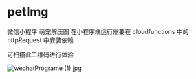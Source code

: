 # petImg
 微信小程序 萌宠解压图
在小程序端运行需要在 cloudfunctions 中的 httpRequest 中安装依赖

可扫描此二维码进行体验
 
![wechatPrograme (1).jpg](https://i.loli.net/2020/04/23/5KSolw6gIP4pWiv.jpg)
